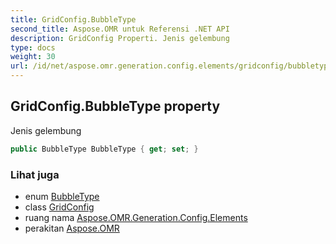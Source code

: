 ```yaml
---
title: GridConfig.BubbleType
second_title: Aspose.OMR untuk Referensi .NET API
description: GridConfig Properti. Jenis gelembung
type: docs
weight: 30
url: /id/net/aspose.omr.generation.config.elements/gridconfig/bubbletype/
---
```

## GridConfig.BubbleType property

Jenis gelembung

```csharp
public BubbleType BubbleType { get; set; }
```

### Lihat juga

* enum [BubbleType](../../../aspose.omr.generation.config.enums/bubbletype/)
* class [GridConfig](../)
* ruang nama [Aspose.OMR.Generation.Config.Elements](../../gridconfig/)
* perakitan [Aspose.OMR](../../../)


